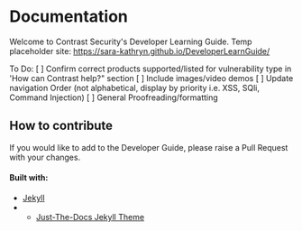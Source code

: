 # Documentation

Welcome to Contrast Security's Developer Learning Guide.
Temp placeholder site: https://sara-kathryn.github.io/DeveloperLearnGuide/

To Do:
[ ] Confirm correct products supported/listed for vulnerability type in 'How can Contrast help?" section
[ ] Include images/video demos 
[ ] Update navigation Order (not alphabetical, display by priority i.e. XSS, SQli, Command Injection)
[ ] General Proofreading/formatting


## How to contribute

If you would like to add to the Developer Guide, please raise a Pull Request with your changes.


#### Built with:

- [Jekyll](https://jekyllrb.com/)
- - [Just-The-Docs Jekyll Theme](https://pmarsceill.github.io/just-the-docs/)


